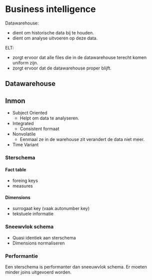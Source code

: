 # Business intelligence

Datawarehouse:
- dient om historische data bij te houden.
- dient om analyse uitvoeren op deze data.

ELT:
- zorgt ervoor dat alle files die in de datawarehouse terecht komen uniform zijn.
- zorgt ervoor dat de datawarehouse proper blijft.

## Datawarehouse
## Inmon
- Subject Oriented
  - Helpt om data te analyseren.
- Integrated
  - Consistent formaat
- Nonvolatile
  - Eenmaal ze in de warehouse zit verandert de data niet meer.
- Time Variant

<div class="page-break"></div>

### Sterschema
#### Fact table
- foreing keys
- measures

#### Dimensions
- surrogaat key (vaak autonumber key)
- tekstuele informatie

### Sneewvlok schema
- Quasi identiek aan sterschema
- Dimensions normaliseren

### Performantie
Een sterschema is performanter dan sneeuwvlok schema.
Er moeten minder joins uitgevoerd worden.
